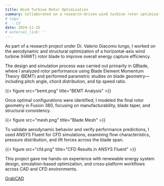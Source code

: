 ```yaml
---
title: Wind Turbine Rotor Optimization
summary: Collaborated on a research-driven wind turbine rotor optimization project using QBlade, Fusion 360, and ANSYS Fluent under the guidance of Dr. Valerio Giacomo Iungo.
# tags:
#  - CV
date: 2024-11-25
# external_link: ''
---
```


As part of a research project under Dr. Valerio Giacomo Iungo, I worked on the aerodynamic and structural optimization of a horizontal-axis wind turbine (HAWT) rotor blade to improve overall energy capture efficiency.

The design and simulation process was carried out primarily in QBlade, where I analyzed rotor performance using Blade Element Momentum Theory (BEMT) and performed parametric studies on blade geometry—including pitch angle, chord distribution, and tip speed ratio.

{{< figure src="bemt.png" title="BEMT Analysis" >}}

Once optimal configurations were identified, I modeled the final rotor geometry in Fusion 360, focusing on manufacturability, blade taper, and structural consistency.

{{< figure src="mesh.png" title="Blade Mesh" >}}

To validate aerodynamic behavior and verify performance predictions, I used ANSYS Fluent for CFD simulations, examining flow characteristics, pressure distribution, and lift forces across the blade span.

{{< figure src="cfd.png" title="CFD Results in ANSYS Fluent" >}}

This project gave me hands-on experience with renewable energy system design, simulation-based optimization, and cross-platform workflows across CAD and CFD environments.

[GrabCAD](https://grabcad.com/library/custom-numpad-1)